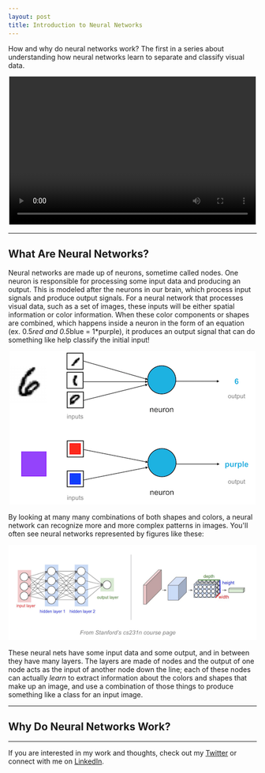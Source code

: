 ```yaml
---
layout: post
title: Introduction to Neural Networks
---
```


How and why do neural networks work?
The first in a series about understanding how neural networks learn to separate and classify visual data. 
<p align="center">
<video controls="controls" width="500" height="300" 
name="Video Name" src="/assets/intro_nn/neuron_inout.mov"></video>
</p>

<!--more-->

---

## What Are Neural Networks?

Neural networks are made up of neurons, sometime called nodes. One neuron is responsible for processing some input data and producing an output. This is modeled after the neurons in our brain, which process input signals and produce output signals. For a neural network that processes visual data, such as a set of images, these inputs will be either spatial information or color information. When these color components or shapes are combined, which happens inside a neuron in the form of an equation (ex. 0.5*red and 0.5*blue = 1*purple), it produces an output signal that can do something like help classify the initial input!

<p align="center"> 
<img src="/assets/intro_nn/simple_nodes.png" alt="Images of shapes and colors that make up a handwritten 6 and the color purple, respectively." >
</p>

By looking at many many combinations of both shapes and colors, a neural network can recognize more and more complex patterns in images. You'll often see neural networks represented by figures like these:

<p align="center"> 
<img src="/assets/intro_nn/nn_example.png" alt="Two images of layers that make up neural networks." >
</p>

These neural nets have some input data and some output, and in between they have many layers. The layers are made of nodes and the output of one node acts as the input of another node down the line; each of these nodes can actually *learn* to extract information about the colors and shapes that make up an image, and use a combination of those things to produce something like a class for an input image.


---

## Why Do Neural Networks Work?




---

If you are interested in my work and thoughts, check out my [Twitter](https://twitter.com/cezannecam) or connect with me on [LinkedIn](https://www.linkedin.com/in/cezanne-camacho-422823b2/).


